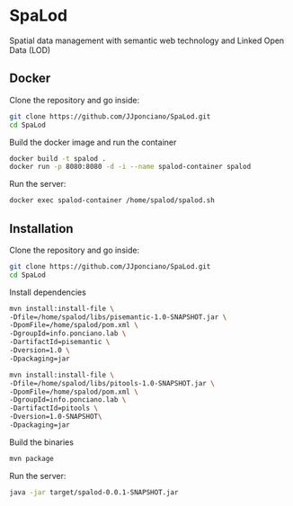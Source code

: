 # SpaLod
Spatial data management with semantic web technology and Linked Open Data (LOD)

## Docker 

Clone the repository and go inside:
```bash
git clone https://github.com/JJponciano/SpaLod.git
cd SpaLod
```

Build the docker image and run the container
```bash
docker build -t spalod .
docker run -p 8080:8080 -d -i --name spalod-container spalod
```
Run the server:

```bash
docker exec spalod-container /home/spalod/spalod.sh
```

## Installation 
Clone the repository and go inside:
```bash
git clone https://github.com/JJponciano/SpaLod.git
cd SpaLod
```
Install dependencies
```bash
mvn install:install-file \
-Dfile=/home/spalod/libs/pisemantic-1.0-SNAPSHOT.jar \
-DpomFile=/home/spalod/pom.xml \
-DgroupId=info.ponciano.lab \
-DartifactId=pisemantic \
-Dversion=1.0 \
-Dpackaging=jar

mvn install:install-file \
-Dfile=/home/spalod/libs/pitools-1.0-SNAPSHOT.jar \
-DpomFile=/home/spalod/pom.xml \
-DgroupId=info.ponciano.lab \
-DartifactId=pitools \
-Dversion=1.0-SNAPSHOT\
-Dpackaging=jar
```
Build the binaries
```bash
mvn package
```
Run the server:
```bash
java -jar target/spalod-0.0.1-SNAPSHOT.jar
```
